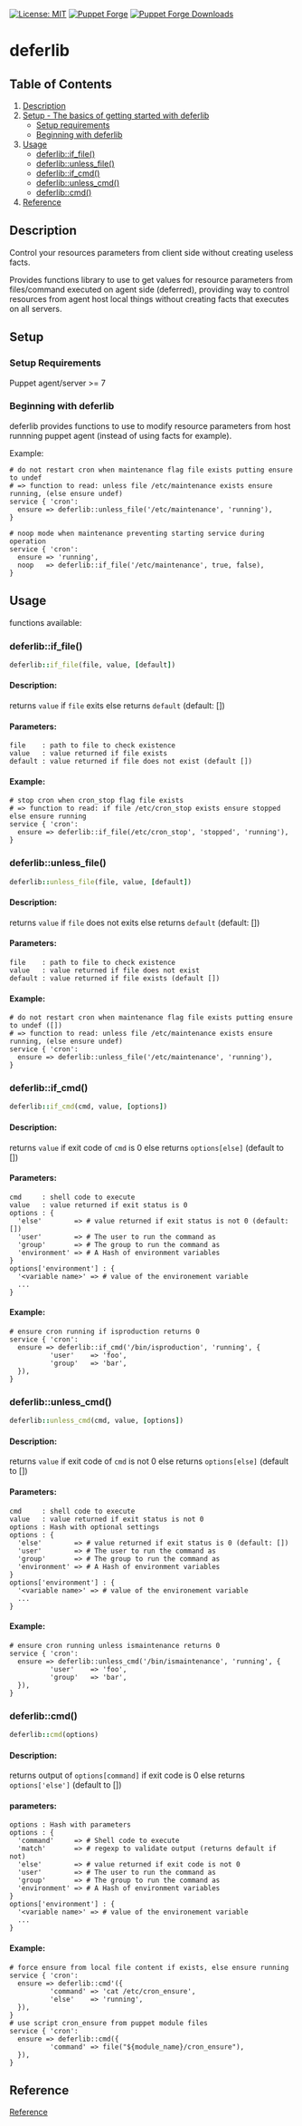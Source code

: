  [![License: MIT](https://img.shields.io/badge/License-MIT-blue.svg)](https://opensource.org/licenses/MIT)
 [![Puppet Forge](https://img.shields.io/puppetforge/v/joknarf/deferlib.svg)](https://forge.puppetlabs.com/joknarf/deferlib)
[![Puppet Forge Downloads](https://img.shields.io/puppetforge/dt/joknarf/deferlib.svg)](https://forge.puppetlabs.com/joknarf/deferlib)

# deferlib

## Table of Contents

1. [Description](#description)
1. [Setup - The basics of getting started with deferlib](#setup)
    * [Setup requirements](#setup-requirements)
    * [Beginning with deferlib](#beginning-with-deferlib)
1. [Usage](#usage)
    * [deferlib::if_file()](#deferlibif_file)
    * [deferlib::unless_file()](#deferlibunless_file)
    * [deferlib::if_cmd()](#deferlibif_cmd)
    * [deferlib::unless_cmd()](#deferlibunless_cmd)
    * [deferlib::cmd()](#deferlibcmd)
1. [Reference](REFERENCE.md)

## Description

Control your resources parameters from client side without creating useless facts.

Provides functions library to use to get values for resource parameters
from files/command executed on agent side (deferred), providing way to control resources
from agent host local things without creating facts that executes on all servers.

## Setup

### Setup Requirements

Puppet agent/server >= 7

### Beginning with deferlib

deferlib provides functions to use to modify resource parameters from host runnning
puppet agent (instead of using facts for example).

Example:
```puppet
# do not restart cron when maintenance flag file exists putting ensure to undef
# => function to read: unless file /etc/maintenance exists ensure running, (else ensure undef)
service { 'cron':
  ensure => deferlib::unless_file('/etc/maintenance', 'running'),
}

# noop mode when maintenance preventing starting service during operation
service { 'cron':
  ensure => 'running',
  noop   => deferlib::if_file('/etc/maintenance', true, false),
}
```

## Usage

functions available:

### deferlib::if_file()
```ruby
deferlib::if_file(file, value, [default])
```
#### Description:
returns `value` if `file` exits else returns `default` (default: [])

#### Parameters:
```
file    : path to file to check existence
value   : value returned if file exists
default : value returned if file does not exist (default [])
```

#### Example:
```puppet
# stop cron when cron_stop flag file exists
# => function to read: if file /etc/cron_stop exists ensure stopped else ensure running
service { 'cron':
  ensure => deferlib::if_file(/etc/cron_stop', 'stopped', 'running'),
}
```

### deferlib::unless_file()
```ruby
deferlib::unless_file(file, value, [default])
```
#### Description:
returns `value` if `file` does not exits else returns `default` (default: [])

#### Parameters:
```
file    : path to file to check existence
value   : value returned if file does not exist
default : value returned if file exists (default [])
```

#### Example:
```puppet
# do not restart cron when maintenance flag file exists putting ensure to undef ([])
# => function to read: unless file /etc/maintenance exists ensure running, (else ensure undef)
service { 'cron':
  ensure => deferlib::unless_file('/etc/maintenance', 'running'),
}
```

### deferlib::if_cmd()
```ruby
deferlib::if_cmd(cmd, value, [options])
```
#### Description:
returns `value` if exit code of `cmd` is 0 else returns `options[else]` (default to [])

#### Parameters:
```
cmd     : shell code to execute
value   : value returned if exit status is 0
options : {
  'else'        => # value returned if exit status is not 0 (default: [])
  'user'        => # The user to run the command as	
  'group'       => # The group to run the command as
  'environment' => # A Hash of environment variables
}
options['environment'] : {
  '<variable name>' => # value of the environement variable
  ...
}
```

#### Example:
```puppet
# ensure cron running if isproduction returns 0
service { 'cron':
  ensure => deferlib::if_cmd('/bin/isproduction', 'running', {
          'user'    => 'foo',
          'group'   => 'bar',
  }),
}
```

### deferlib::unless_cmd()
```ruby
deferlib::unless_cmd(cmd, value, [options])
```
#### Description:
returns `value` if exit code of `cmd` is not 0 else returns `options[else]` (default to [])

#### Parameters:
```
cmd     : shell code to execute
value   : value returned if exit status is not 0
options : Hash with optional settings
options : {
  'else'        => # value returned if exit status is 0 (default: [])
  'user'        => # The user to run the command as	
  'group'       => # The group to run the command as
  'environment' => # A Hash of environment variables
}
options['environment'] : {
  '<variable name>' => # value of the environement variable
  ...
}
```

#### Example:
```puppet
# ensure cron running unless ismaintenance returns 0
service { 'cron':
  ensure => deferlib::unless_cmd('/bin/ismaintenance', 'running', {
          'user'    => 'foo',
          'group'   => 'bar',
  }),
}
```

### deferlib::cmd()
```ruby
deferlib::cmd(options)
```
#### Description:
returns output of `options[command]` if exit code is 0 else returns `options['else']` (default to [])

#### parameters:
```
options : Hash with parameters
options : {
  'command'     => # Shell code to execute
  'match'       => # regexp to validate output (returns default if not)
  'else'        => # value returned if exit code is not 0
  'user'        => # The user to run the command as	
  'group'       => # The group to run the command as
  'environment' => # A Hash of environment variables
}
options['environment'] : {
  '<variable name>' => # value of the environement variable
  ...
}
```

#### Example:
```puppet
# force ensure from local file content if exists, else ensure running
service { 'cron':
  ensure => deferlib::cmd'({
          'command' => 'cat /etc/cron_ensure',
          'else'    => 'running',
  }),
}
# use script cron_ensure from puppet module files
service { 'cron':
  ensure => deferlib::cmd({
          'command' => file("${module_name}/cron_ensure"),
  }),  
}
```
## Reference

[Reference](REFERENCE.md)
